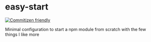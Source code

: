 # easy-start

[![Commitizen friendly](https://img.shields.io/badge/commitizen-friendly-brightgreen.svg)](http://commitizen.github.io/cz-cli/)

Minimal configuration to start a npm module from scratch with the few things I like more
